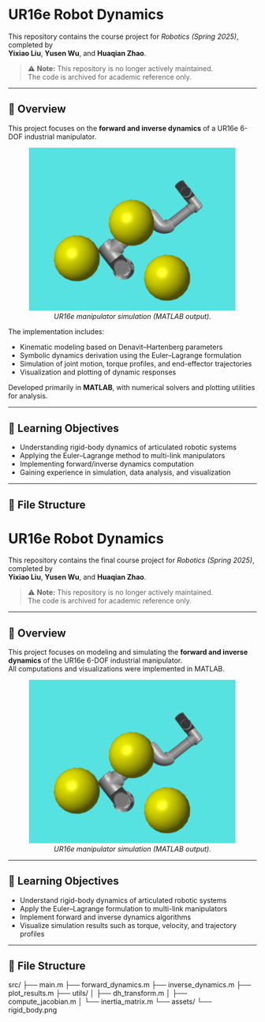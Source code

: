 # UR16e Robot Dynamics

This repository contains the course project for *Robotics (Spring 2025)*, completed by  
**Yixiao Liu**, **Yusen Wu**, and **Huaqian Zhao**.

> ⚠️ **Note:** This repository is no longer actively maintained.  
> The code is archived for academic reference only.

---

## 📘 Overview

This project focuses on the **forward and inverse dynamics** of a UR16e 6-DOF industrial manipulator.  

<div align="center">
  <img src="assets/rigid_body.png" alt="UR16e simulation" width="420"/>
  <br/>
  <em>UR16e manipulator simulation (MATLAB output).</em>
</div>

The implementation includes:
- Kinematic modeling based on Denavit–Hartenberg parameters  
- Symbolic dynamics derivation using the Euler–Lagrange formulation  
- Simulation of joint motion, torque profiles, and end-effector trajectories  
- Visualization and plotting of dynamic responses  

Developed primarily in **MATLAB**, with numerical solvers and plotting utilities for analysis.

---

## 🧠 Learning Objectives

- Understanding rigid-body dynamics of articulated robotic systems  
- Applying the Euler–Lagrange method to multi-link manipulators  
- Implementing forward/inverse dynamics computation  
- Gaining experience in simulation, data analysis, and visualization  

---

## 🧩 File Structure

# UR16e Robot Dynamics

This repository contains the final course project for *Robotics (Spring 2025)*, completed by  
**Yixiao Liu**, **Yusen Wu**, and **Huaqian Zhao**.

> ⚠️ **Note:** This repository is no longer actively maintained.  
> The code is archived for academic reference only.

---

## 📘 Overview

This project focuses on modeling and simulating the **forward and inverse dynamics** of the UR16e 6-DOF industrial manipulator.  
All computations and visualizations were implemented in MATLAB.

<div align="center">
  <img src="assets/rigid_body.png" alt="UR16e simulation" width="420"/>
  <br/>
  <em>UR16e manipulator simulation (MATLAB output).</em>
</div>

---

## 🧠 Learning Objectives

- Understand rigid-body dynamics of articulated robotic systems  
- Apply the Euler–Lagrange formulation to multi-link manipulators  
- Implement forward and inverse dynamics algorithms  
- Visualize simulation results such as torque, velocity, and trajectory profiles  

---

## 🧩 File Structure
src/
├── main.m
├── forward_dynamics.m
├── inverse_dynamics.m
├── plot_results.m
├── utils/
│   ├── dh_transform.m
│   ├── compute_jacobian.m
│   └── inertia_matrix.m
└── assets/
└── rigid_body.png
